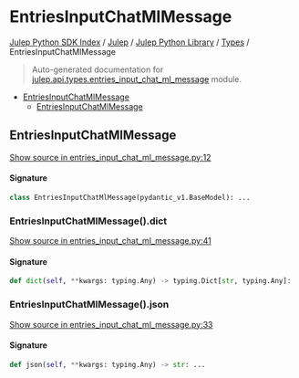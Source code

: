 # EntriesInputChatMlMessage

[Julep Python SDK Index](../../../README.md#julep-python-sdk-index) / [Julep](../../index.md#julep) / [Julep Python Library](../index.md#julep-python-library) / [Types](./index.md#types) / EntriesInputChatMlMessage

> Auto-generated documentation for [julep.api.types.entries_input_chat_ml_message](../../../../../../../julep/api/types/entries_input_chat_ml_message.py) module.

- [EntriesInputChatMlMessage](#entriesinputchatmlmessage)
  - [EntriesInputChatMlMessage](#entriesinputchatmlmessage-1)

## EntriesInputChatMlMessage

[Show source in entries_input_chat_ml_message.py:12](../../../../../../../julep/api/types/entries_input_chat_ml_message.py#L12)

#### Signature

```python
class EntriesInputChatMlMessage(pydantic_v1.BaseModel): ...
```

### EntriesInputChatMlMessage().dict

[Show source in entries_input_chat_ml_message.py:41](../../../../../../../julep/api/types/entries_input_chat_ml_message.py#L41)

#### Signature

```python
def dict(self, **kwargs: typing.Any) -> typing.Dict[str, typing.Any]: ...
```

### EntriesInputChatMlMessage().json

[Show source in entries_input_chat_ml_message.py:33](../../../../../../../julep/api/types/entries_input_chat_ml_message.py#L33)

#### Signature

```python
def json(self, **kwargs: typing.Any) -> str: ...
```